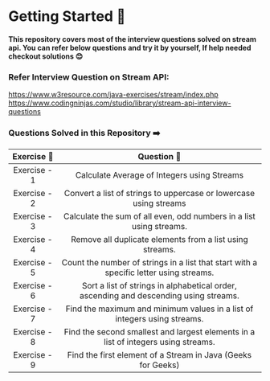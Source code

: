 # Getting Started 🚀

#### This repository covers most of the interview questions solved on stream api. You can refer below questions and try it by yourself, If help needed checkout solutions 😊

### Refer Interview Question on Stream API:

https://www.w3resource.com/java-exercises/stream/index.php
https://www.codingninjas.com/studio/library/stream-api-interview-questions

### Questions Solved in this Repository ➡️

| Exercise 🔢  |                                    Question     🤔                                     | 
|:------------:|:--------------------------------------------------------------------------------------:|
| Exercise - 1 |                      Calculate Average of Integers using Streams                       |
| Exercise - 2 |           Convert a list of strings to uppercase or lowercase using streams            |
| Exercise - 3 |          Calculate the sum of all even, odd numbers in a list using streams.           |
| Exercise - 4 |                Remove all duplicate elements from a list using streams.                |
| Exercise - 5 | Count the number of strings in a list that start with a specific letter using streams. |
| Exercise - 6 | Sort a list of strings in alphabetical order, ascending and descending using streams.  |
| Exercise - 7 |        Find the maximum and minimum values in a list of integers using streams.        |
| Exercise - 8 |   Find the second smallest and largest elements in a list of integers using streams.   |
| Exercise - 9 |              Find the first element of a Stream in Java (Geeks for Geeks)              |

